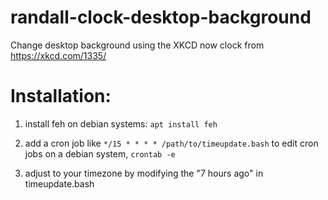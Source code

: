 # randall-clock-desktop-background
Change desktop background using the XKCD now clock from https://xkcd.com/1335/

# Installation:


1. install feh
on debian systems: `apt install feh`

2. add a cron job like 
`*/15 * * * * /path/to/timeupdate.bash`
to edit cron jobs on a debian system, `crontab -e`

3. adjust to your timezone by modifying the "7 hours ago" in timeupdate.bash

